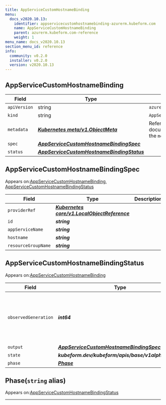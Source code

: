 ```yaml
---
title: AppServiceCustomHostnameBinding
menu:
  docs_v2020.10.13:
    identifier: appservicecustomhostnamebinding-azurerm.kubeform.com
    name: AppServiceCustomHostnameBinding
    parent: azurerm.kubeform.com-reference
    weight: 1
menu_name: docs_v2020.10.13
section_menu_id: reference
info:
  community: v0.2.0
  installer: v0.2.0
  version: v2020.10.13
---
```


## AppServiceCustomHostnameBinding
| Field | Type | Description |
| ------ | ----- | ----------- |
| `apiVersion` | string | `azurerm.kubeform.com/v1alpha1` |
|    `kind` | string | `AppServiceCustomHostnameBinding` |
| `metadata` | ***[Kubernetes meta/v1.ObjectMeta](https://kubernetes.io/docs/reference/generated/kubernetes-api/v1.13/#objectmeta-v1-meta)***|Refer to the Kubernetes API documentation for the fields of the `metadata` field.|
| `spec` | ***[AppServiceCustomHostnameBindingSpec](#appservicecustomhostnamebindingspec)***||
| `status` | ***[AppServiceCustomHostnameBindingStatus](#appservicecustomhostnamebindingstatus)***||
## AppServiceCustomHostnameBindingSpec

Appears on:[AppServiceCustomHostnameBinding](#appservicecustomhostnamebinding), [AppServiceCustomHostnameBindingStatus](#appservicecustomhostnamebindingstatus)

| Field | Type | Description |
| ------ | ----- | ----------- |
| `providerRef` | ***[Kubernetes core/v1.LocalObjectReference](https://kubernetes.io/docs/reference/generated/kubernetes-api/v1.13/#localobjectreference-v1-core)***||
| `id` | ***string***||
| `appServiceName` | ***string***||
| `hostname` | ***string***||
| `resourceGroupName` | ***string***||
## AppServiceCustomHostnameBindingStatus

Appears on:[AppServiceCustomHostnameBinding](#appservicecustomhostnamebinding)

| Field | Type | Description |
| ------ | ----- | ----------- |
| `observedGeneration` | ***int64***| ***(Optional)*** Resource generation, which is updated on mutation by the API Server.|
| `output` | ***[AppServiceCustomHostnameBindingSpec](#appservicecustomhostnamebindingspec)***| ***(Optional)*** |
| `state` | ***kubeform.dev/kubeform/apis/base/v1alpha1.State***| ***(Optional)*** |
| `phase` | ***[Phase](#phase)***| ***(Optional)*** |
## Phase(`string` alias)

Appears on:[AppServiceCustomHostnameBindingStatus](#appservicecustomhostnamebindingstatus)

---
